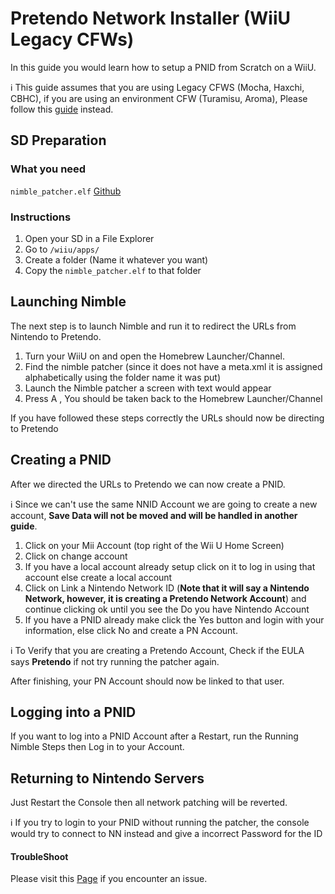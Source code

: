 # Pretendo Network Installer (WiiU Legacy CFWs)
In this guide you would learn how to setup a PNID from Scratch on a WiiU.


<div class="info-frame">ℹ️ This guide assumes that you are using Legacy CFWS (Mocha, Haxchi, CBHC), if you are using an environment CFW (Turamisu, Aroma), Please follow this <a href="/docs/network-wiiu-env">guide</a> instead.</div>


## SD Preparation
### What you need
`nimble_patcher.elf`  [Github](https://github.com/PretendoNetwork/Nimble/releases)

### Instructions

 1. Open your SD in a File Explorer
 2. Go to `/wiiu/apps/`
 3. Create a folder (Name it whatever you want)
 4. Copy the `nimble_patcher.elf` to that folder

## Launching Nimble
The next step is to launch Nimble and run it to redirect the URLs from Nintendo to Pretendo.

 1. Turn your WiiU on and open the Homebrew Launcher/Channel.
 2. Find the nimble patcher (since it does not have a meta.xml it is assigned alphabetically using the folder name it was put) 
 3. Launch the Nimble patcher a screen with text would appear 
 4. Press A , You should be taken back to the Homebrew Launcher/Channel 

If you have followed these steps correctly the URLs should now be directing to Pretendo

## Creating a PNID
After we directed the URLs to Pretendo we can now create a PNID.
<div class="info-frame">ℹ️ Since we can't use the same NNID Account we are going to create a new account, <b>Save Data will not be moved and will be handled in another guide</b>.</div>

 1. Click on your Mii Account (top right of the Wii U Home Screen)
 2. Click on change account
 3. If you have a local account already setup click on it to log in using that account else create a local account
 4. Click on Link a Nintendo Network ID (**Note that it will say a Nintendo Network, however, it is creating a Pretendo Network Account**) and continue clicking ok until you see the Do you have Nintendo Account
 5. If you have a PNID already make click the Yes button and login with your information, else click No and create a PN Account.
 
<div class="info-frame">ℹ️ To Verify that you are creating a Pretendo Account, Check if the EULA says <b>Pretendo</b> if not try running the patcher again.</div>

After finishing, your PN Account should now be linked to that user.

## Logging into a PNID

If you want to log into a PNID Account after a Restart, run the Running Nimble Steps then Log in to your Account.


## Returning to Nintendo Servers
Just Restart the Console then all network patching will be reverted.

<div class="info-frame">ℹ️ If you try to login to your PNID without running the patcher, the console would try to connect to NN instead and give a incorrect Password for the ID</div>

#### TroubleShoot
Please visit this [Page](/docs/troubleshoot-errors) if you encounter an issue.